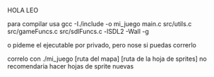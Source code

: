 HOLA LEO

para compilar usa gcc -I./include -o mi_juego main.c src/utils.c src/gameFuncs.c src/sdlFuncs.c -lSDL2 -Wall -g

o pideme el ejecutable por privado, pero nose si puedas correrlo

correlo con ./mi_juego [ruta del mapa] [ruta de la hoja de sprites]
no recomendaria hacer hojas de sprite nuevas
